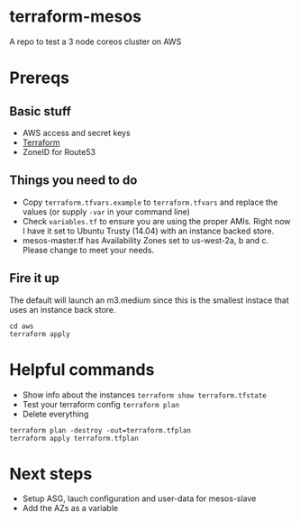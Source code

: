 terraform-mesos
=========
A repo to test a 3 node coreos cluster on AWS

# Prereqs
## Basic stuff
- AWS access and secret keys
- [Terraform](http://terraform.io)
- ZoneID for Route53

## Things you need to do
- Copy ```terraform.tfvars.example``` to ```terraform.tfvars``` and replace the values (or supply ```-var``` in your command line) 
- Check ```variables.tf``` to ensure you are using the proper AMIs. Right now I have it set to Ubuntu Trusty (14.04) with an instance backed store.
- mesos-master.tf has Availability Zones set to us-west-2a, b and c. Please change to meet your needs.

## Fire it up
The default will launch an m3.medium since this is the smallest instace that uses an instance back store. 
```
cd aws
terraform apply
```

# Helpful commands
- Show info about the instances
```terraform show terraform.tfstate```
- Test your terraform config
```terraform plan```
- Delete everything
```
terraform plan -destroy -out=terraform.tfplan
terraform apply terraform.tfplan
```

# Next steps
- Setup ASG, lauch configuration and user-data for mesos-slave
- Add the AZs as a variable